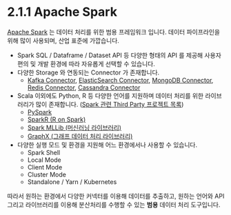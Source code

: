 # 2.1.1 Apache Spark

[Apache Spark](https://spark.apache.org) 는 데이터 처리를 위한 범용 프레임워크 입니다. 데이터 파이프라인을 위해 많이 사용되며, 산업 표준에 가깝습니다. 

* Spark SQL / Dataframe / Dataset API 등 다양한 형태의 API 를 제공해 사용자 편의 및 개발 환경에 따라 자유롭게 선택할 수 있습니다. 
* 다양한 Storage 와 연동되는 Connector 가 존재합니다. 
  * [Kafka Connector](https://spark.apache.org/docs/latest/structured-streaming-kafka-integration.html), [ElasticSearch Connector](https://www.elastic.co/guide/en/elasticsearch/hadoop/current/spark.html), [MongoDB Connector](https://docs.mongodb.com/spark-connector/current/), [Redis Connector](https://github.com/RedisLabs/spark-redis), [Cassandra Connector](https://github.com/datastax/spark-cassandra-connector)
* Scala 이외에도 Python, R 등 다양한 언어를 지원하며 데이터 처리를 위한 라이브러리가 많이 존재합니다.  ([Spark 관련 Third Party 프로젝트 목록](https://spark.apache.org/third-party-projects.html))
  * [PySpark](http://spark.apache.org/docs/latest/api/python/)
  * [SparkR (R on Spark)](https://spark.apache.org/docs/latest/sparkr.html)
  * [Spark MLLib (머신러닝 라이브러리)](https://spark.apache.org/docs/latest/ml-guide.html)
  * [GraphX (그래프 데이터 처리 라이브러리)](https://spark.apache.org/docs/latest/graphx-programming-guide.html)
* 다양한 실행 모드 및 환경을 지원해 어느 환경에서나 사용할 수 있습니다.
  * Spark Shell 
  * Local Mode
  * Client Mode
  * Cluster Mode
  * Standalone / Yarn / Kubernetes

따라서 원하는 환경에서 다양한 커넥터를 이용해 데이터를 추출하고, 원하는 언어와 API 그리고 라이브러리를 이용해 분산처리를 수행할 수 있는 **범용** 데이터 처리 도구입니다.
